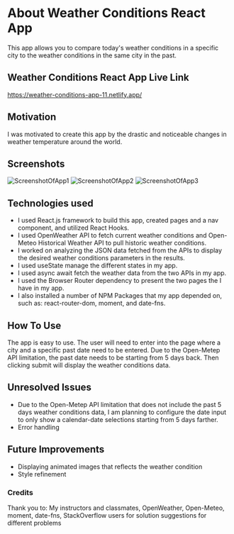 # About Weather Conditions React App

This app allows you to compare today's weather conditions in a specific city to the weather conditions in the same city in the past.

## Weather Conditions React App Live Link

https://weather-conditions-app-11.netlify.app/

## Motivation

I was motivated to create this app by the drastic and noticeable changes in weather temperature around the world.

## Screenshots

![ScreenshotOfApp1](https://user-images.githubusercontent.com/121985979/233684009-c6184b6b-8fb6-4979-ab34-d594881a6619.png)
![ScreenshotOfApp2](https://user-images.githubusercontent.com/121985979/233684042-b0a5ba14-30d2-49c3-9775-296c682659ff.png)
![ScreenshotOfApp3](https://user-images.githubusercontent.com/121985979/233684064-91e92e05-6455-4fda-bf61-50bd39c68f2b.png)

## Technologies used

- I used React.js framework to build this app, created pages and a nav component, and utilized React Hooks.
- I used OpenWeather API to fetch current weather conditions and Open-Meteo Historical Weather API to pull historic weather conditions.
- I worked on analyzing the JSON data fetched from the APIs to display the desired weather conditions parameters in the results.
- I used useState manage the different states in my app.
- I used async await fetch the weather data from the two APIs in my app.
- I used the Browser Router dependency to present the two pages the I have in my app.
- I also installed a number of NPM Packages that my app depended on, such as: react-router-dom, moment, and date-fns.

## How To Use

The app is easy to use. The user will need to enter into the page where a city and a specific past date need to be entered. Due to the Open-Metep API limitation, the past date needs to be starting from 5 days back.  Then clicking submit will display the weather conditions data.


## Unresolved Issues

- Due to the Open-Metep API limitation that does not include the past 5 days weather conditions data, I am planning to configure the date input to only show a calendar-date selections starting from 5 days farther. 
- Error handling

## Future Improvements

- Displaying animated images that reflects the weather condition
- Style refinement

### Credits

Thank you to:
My instructors and classmates, OpenWeather, Open-Meteo, moment, date-fns, StackOverflow users for solution suggestions for different problems
